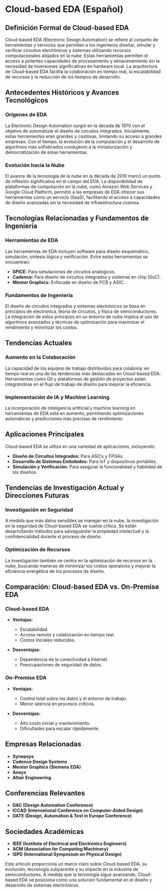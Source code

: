 # Cloud-based EDA (Español)

## Definición Formal de Cloud-based EDA

Cloud-based EDA (Electronic Design Automation) se refiere al conjunto de herramientas y servicios que permiten a los ingenieros diseñar, simular y verificar circuitos electrónicos y sistemas utilizando recursos computacionales alojados en la nube. Estas herramientas permiten el acceso a potentes capacidades de procesamiento y almacenamiento sin la necesidad de inversiones significativas en hardware local. La arquitectura de Cloud-based EDA facilita la colaboración en tiempo real, la escalabilidad de recursos y la reducción de los tiempos de desarrollo.

## Antecedentes Históricos y Avances Tecnológicos

### Orígenes de EDA

La Electronic Design Automation surgió en la década de 1970 con el objetivo de automatizar el diseño de circuitos integrados. Inicialmente, estas herramientas eran grandes y costosas, limitando su acceso a grandes empresas. Con el tiempo, la evolución de la computación y el desarrollo de algoritmos más sofisticados condujeron a la miniaturización y democratización de estas herramientas.

### Evolución hacia la Nube

El avance de la tecnología de la nube en la década de 2010 marcó un punto de inflexión significativo en el campo del EDA. La disponibilidad de plataformas de computación en la nube, como Amazon Web Services y Google Cloud Platform, permitió a las empresas de EDA ofrecer sus herramientas como un servicio (SaaS), facilitando el acceso a capacidades de diseño avanzadas sin la necesidad de infraestructura costosa.

## Tecnologías Relacionadas y Fundamentos de Ingeniería

### Herramientas de EDA

Las herramientas de EDA incluyen software para diseño esquemático, simulación, síntesis lógica y verificación. Entre estas herramientas se encuentran:

- **SPICE:** Para simulaciones de circuitos analógicos.
- **Cadence:** Para diseño de circuitos integrados y sistemas en chip (SoC).
- **Mentor Graphics:** Enfocada en diseño de PCB y ASIC.

### Fundamentos de Ingeniería

El diseño de circuitos integrados y sistemas electrónicos se basa en principios de electrónica, teoría de circuitos, y física de semiconductores. La integración de estos principios en un entorno de nube implica el uso de algoritmos avanzados y técnicas de optimización para maximizar el rendimiento y minimizar los costos.

## Tendencias Actuales

### Aumento en la Colaboración

La capacidad de los equipos de trabajo distribuidos para colaborar en tiempo real es una de las tendencias más destacadas en Cloud-based EDA. Herramientas como Git y plataformas de gestión de proyectos están integrándose en el flujo de trabajo de diseño para mejorar la eficiencia.

### Implementación de IA y Machine Learning

La incorporación de inteligencia artificial y machine learning en herramientas de EDA está en aumento, permitiendo optimizaciones automáticas y predicciones más precisas de rendimiento.

## Aplicaciones Principales

Cloud-based EDA se utiliza en una variedad de aplicaciones, incluyendo:

- **Diseño de Circuitos Integrados:** Para ASICs y FPGAs.
- **Desarrollo de Sistemas Embebidos:** Para IoT y dispositivos portátiles.
- **Simulación y Verificación:** Para asegurar la funcionalidad y fiabilidad de los diseños.

## Tendencias de Investigación Actual y Direcciones Futuras

### Investigación en Seguridad

A medida que más datos sensibles se manejan en la nube, la investigación en la seguridad de Cloud-based EDA se vuelve crítica. Se están desarrollando métodos para salvaguardar la propiedad intelectual y la confidencialidad durante el proceso de diseño.

### Optimización de Recursos

La investigación también se centra en la optimización de recursos en la nube, buscando maneras de minimizar los costos operativos y mejorar la eficiencia energética de los procesos de diseño.

## Comparación: Cloud-based EDA vs. On-Premise EDA

### Cloud-based EDA

- **Ventajas:**
  - Escalabilidad.
  - Acceso remoto y colaboración en tiempo real.
  - Costos iniciales reducidos.

- **Desventajas:**
  - Dependencia de la conectividad a Internet.
  - Preocupaciones de seguridad de datos.

### On-Premise EDA

- **Ventajas:**
  - Control total sobre los datos y el entorno de trabajo.
  - Menor latencia en procesos críticos.

- **Desventajas:**
  - Alto costo inicial y mantenimiento.
  - Dificultades para escalar rápidamente.

## Empresas Relacionadas

- **Synopsys**
- **Cadence Design Systems**
- **Mentor Graphics (Siemens EDA)**
- **Ansys**
- **Altair Engineering**

## Conferencias Relevantes

- **DAC (Design Automation Conference)**
- **ICCAD (International Conference on Computer-Aided Design)**
- **DATE (Design, Automation & Test in Europe Conference)**

## Sociedades Académicas

- **IEEE (Institute of Electrical and Electronics Engineers)**
- **ACM (Association for Computing Machinery)**
- **ISPD (International Symposium on Physical Design)**

Este artículo proporciona un marco claro sobre Cloud-based EDA, su evolución, tecnología subyacente y su impacto en la industria de semiconductores. A medida que la tecnología sigue avanzando, Cloud-based EDA se posiciona como una solución fundamental en el diseño y desarrollo de sistemas electrónicos.